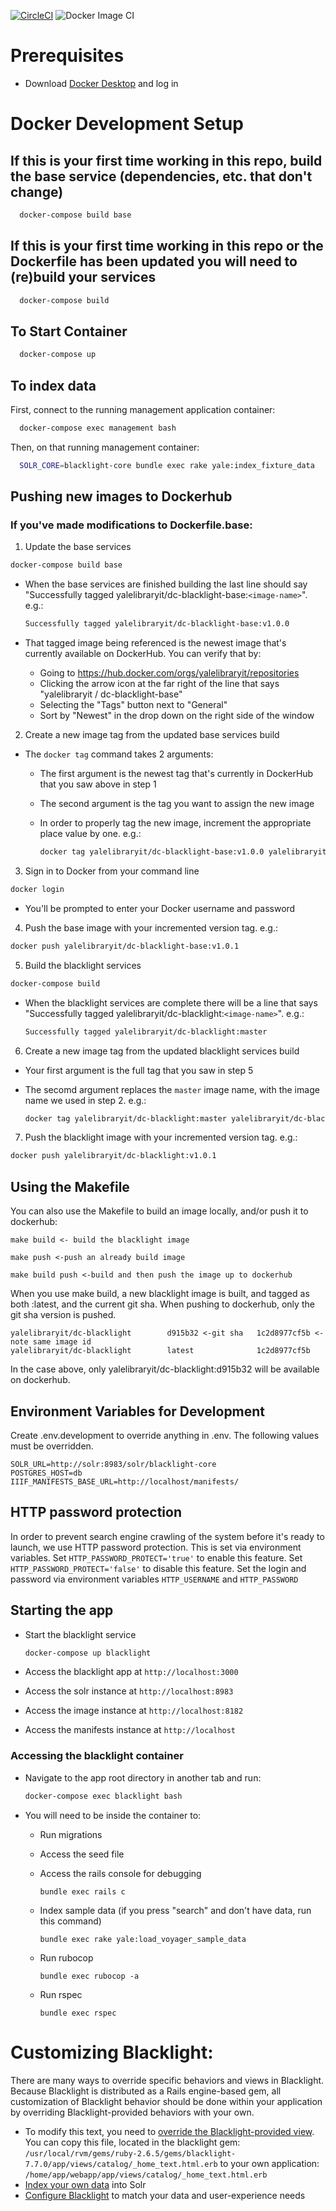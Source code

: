 [![CircleCI](https://circleci.com/gh/yalelibrary/yul-dc-blacklight/tree/master.svg?style=svg)](https://circleci.com/gh/yalelibrary/yul-dc-blacklight/tree/master) ![Docker Image CI](https://github.com/yalelibrary/yul-dc-blacklight/workflows/Docker%20Image%20CI/badge.svg)

# Prerequisites

- Download [Docker Desktop](https://www.docker.com/products/docker-desktop) and log in

# Docker Development Setup

## If this is your first time working in this repo, build the base service (dependencies, etc. that don't change)

```bash
  docker-compose build base
```

## If this is your first time working in this repo or the Dockerfile has been updated you will need to (re)build your services

```bash
  docker-compose build
```
## To Start Container
```bash
  docker-compose up
```

## To index data

First, connect to the running management application container:

```bash
  docker-compose exec management bash
```

Then, on that running management container:

```bash
  SOLR_CORE=blacklight-core bundle exec rake yale:index_fixture_data
```

## Pushing new images to Dockerhub

### If you've made modifications to Dockerfile.base:

1. Update the base services

  ```bash
  docker-compose build base
  ```

  - When the base services are finished building the last line should say "Successfully tagged yalelibraryit/dc-blacklight-base:`<image-name>`". e.g.:

    ```bash
    Successfully tagged yalelibraryit/dc-blacklight-base:v1.0.0
    ```

  - That tagged image being referenced is the newest image that's currently available on DockerHub. You can verify that by:

    - Going to <https://hub.docker.com/orgs/yalelibraryit/repositories>
    - Clicking the arrow icon at the far right of the line that says "yalelibraryit / dc-blacklight-base"
    - Selecting the "Tags" button next to "General"
    - Sort by "Newest" in the drop down on the right side of the window

2. Create a new image tag from the updated base services build

  - The `docker tag` command takes 2 arguments:

    - The first argument is the newest tag that's currently in DockerHub that you saw above in step 1
    - The second argument is the tag you want to assign the new image
    - In order to properly tag the new image, increment the appropriate place value by one. e.g.:

      ```bash
      docker tag yalelibraryit/dc-blacklight-base:v1.0.0 yalelibraryit/dc-blacklight-base:v1.0.1
      ```

3. Sign in to Docker from your command line

  ```bash
  docker login
  ```

  - You'll be prompted to enter your Docker username and password

4. Push the base image with your incremented version tag. e.g.:

  ```bash
  docker push yalelibraryit/dc-blacklight-base:v1.0.1
  ```

5. Build the blacklight services

  ```bash
  docker-compose build
  ```

  - When the blacklight services are complete there will be a line that says "Successfully tagged yalelibraryit/dc-blacklight:`<image-name>`". e.g.:

    ```bash
    Successfully tagged yalelibraryit/dc-blacklight:master
    ```

6. Create a new image tag from the updated blacklight services build

  - Your first argument is the full tag that you saw in step 5
  - The secomd argument replaces the `master` image name, with the image name we used in step 2\. e.g.:

    ```bash
    docker tag yalelibraryit/dc-blacklight:master yalelibraryit/dc-blacklight:v1.0.1
    ```

7. Push the blacklight image with your incremented version tag. e.g.:

  ```bash
  docker push yalelibraryit/dc-blacklight:v1.0.1
  ```

## Using the Makefile

You can also use the Makefile to build an image locally, and/or push it to dockerhub:

```
make build <- build the blacklight image

make push <-push an already build image

make build push <-build and then push the image up to dockerhub
```

When you use make build, a new blacklight image is built, and tagged as both :latest, and the current git sha. When pushing to dockerhub, only the git sha version is pushed.

```
yalelibraryit/dc-blacklight        d915b32 <-git sha   1c2d8977cf5b <- note same image id
yalelibraryit/dc-blacklight        latest              1c2d8977cf5b
```

In the case above, only yalelibraryit/dc-blacklight:d915b32 will be available on dockerhub.

## Environment Variables for Development

Create .env.development to override anything in .env. The following values must be overridden.

```
SOLR_URL=http://solr:8983/solr/blacklight-core
POSTGRES_HOST=db
IIIF_MANIFESTS_BASE_URL=http://localhost/manifests/
```

## HTTP password protection

In order to prevent search engine crawling of the system before it's ready to launch, we use HTTP password protection. This is set via environment variables. Set `HTTP_PASSWORD_PROTECT='true'` to enable this feature. Set `HTTP_PASSWORD_PROTECT='false'` to disable this feature. Set the login and password via environment variables `HTTP_USERNAME` and `HTTP_PASSWORD`

## Starting the app

- Start the blacklight service

  ```bash
  docker-compose up blacklight
  ```

- Access the blacklight app at `http://localhost:3000`

- Access the solr instance at `http://localhost:8983`

- Access the image instance at `http://localhost:8182`

- Access the manifests instance at `http://localhost`

### Accessing the blacklight container

- Navigate to the app root directory in another tab and run:

  ```bash
  docker-compose exec blacklight bash
  ```

- You will need to be inside the container to:

  - Run migrations
  - Access the seed file
  - Access the rails console for debugging

    ```
    bundle exec rails c
    ```

  - Index sample data (if you press "search" and don't have data, run this command)

    ```
    bundle exec rake yale:load_voyager_sample_data
    ```

  - Run rubocop

    ```
    bundle exec rubocop -a
    ```

  - Run rspec

    ```
    bundle exec rspec
    ```

# Customizing Blacklight:

There are many ways to override specific behaviors and views in Blacklight. Because Blacklight is distributed as a Rails engine-based gem, all customization of Blacklight behavior should be done within your application by overriding Blacklight-provided behaviors with your own.

- To modify this text, you need to [override the Blacklight-provided view](http://guides.rubyonrails.org/engines.html#improving-engine-functionality). You can copy this file, located in the blacklight gem: `/usr/local/rvm/gems/ruby-2.6.5/gems/blacklight-7.7.0/app/views/catalog/_home_text.html.erb` to your own application: `/home/app/webapp/app/views/catalog/_home_text.html.erb`
- [Index your own data](https://github.com/projectblacklight/blacklight/wiki/Indexing-your-data-into-solr) into Solr
- [Configure Blacklight](https://github.com/projectblacklight/blacklight/wiki#blacklight-configuration) to match your data and user-experience needs
